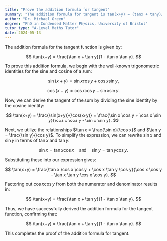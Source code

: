 ```yaml
---
title: "Prove the addition formula for tangent"
summary: "The addition formula for tangent is tan(x+y) = (tanx + tany)/(1-tanx*tany)."
author: "Dr. Michael Green"
degree: "PhD in Condensed Matter Physics, University of Bristol"
tutor_type: "A-Level Maths Tutor"
date: 2024-05-13
---
```


The addition formula for the tangent function is given by:

$$
\tan(x+y) = \frac{\tan x + \tan y}{1 - \tan x \tan y}.
$$

To prove this addition formula, we begin with the well-known trigonometric identities for the sine and cosine of a sum:

$$
\sin(x+y) = \sin x \cos y + \cos x \sin y,
$$

$$
\cos(x+y) = \cos x \cos y - \sin x \sin y.
$$

Now, we can derive the tangent of the sum by dividing the sine identity by the cosine identity:

$$
\tan(x+y) = \frac{\sin(x+y)}{\cos(x+y)} = \frac{\sin x \cos y + \cos x \sin y}{\cos x \cos y - \sin x \sin y}.
$$

Next, we utilize the relationships $\tan x = \frac{\sin x}{\cos x}$ and $\tan y = \frac{\sin y}{\cos y}$. To simplify the expression, we can rewrite $\sin x$ and $\sin y$ in terms of $\tan x$ and $\tan y$:

$$
\sin x = \tan x \cos x \quad \text{and} \quad \sin y = \tan y \cos y.
$$

Substituting these into our expression gives:

$$
\tan(x+y) = \frac{\tan x \cos x \cos y + \cos x \tan y \cos y}{\cos x \cos y - \tan x \tan y \cos x \cos y}.
$$

Factoring out $\cos x \cos y$ from both the numerator and denominator results in:

$$
\tan(x+y) = \frac{\tan x + \tan y}{1 - \tan x \tan y}.
$$

Thus, we have successfully derived the addition formula for the tangent function, confirming that:

$$
\tan(x+y) = \frac{\tan x + \tan y}{1 - \tan x \tan y}.
$$ 

This completes the proof of the addition formula for tangent.
    